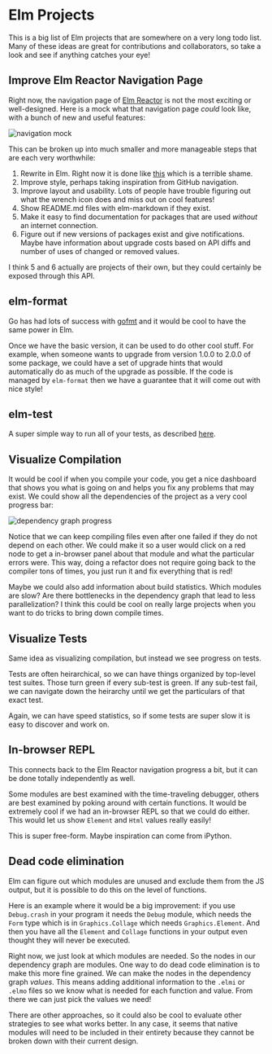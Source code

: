 # Elm Projects

This is a big list of Elm projects that are somewhere on a very long todo list.
Many of these ideas are great for contributions and collaborators, so take a
look and see if anything catches your eye!

## Improve Elm Reactor Navigation Page

Right now, the navigation page of [Elm Reactor](http://elm-lang.org/blog/Introducing-Elm-Reactor.elm)
is not the most exciting or well-designed. Here is a mock what that navigation page *could* look like,
with a bunch of new and useful features:

![navigation mock](https://raw.githubusercontent.com/elm-lang/projects/master/elm-reactor-navigation/mock.png)

This can be broken up into much smaller and more manageable steps that are each very worthwhile:

  1. Rewrite in Elm. Right now it is done like [this](https://github.com/elm-lang/elm-reactor/blob/master/backend/Index.hs) which is a terrible shame.
  2. Improve style, perhaps taking inspiration from GitHub navigation.
  3. Improve layout and usability. Lots of people have trouble figuring out what the wrench icon does and miss out on cool features!
  4. Show README.md files with elm-markdown if they exist.
  5. Make it easy to find documentation for packages that are used *without* an internet connection.
  6. Figure out if new versions of packages exist and give notifications. Maybe have information about upgrade costs based on API diffs and number of uses of changed or removed values.

I think 5 and 6 actually are projects of their own, but they could certainly be exposed through this API.


## elm-format

Go has had lots of success with [gofmt](http://blog.golang.org/go-fmt-your-code) and it would be cool to have the same power in Elm.

Once we have the basic version, it can be used to do other cool stuff. For example, when someone wants to upgrade from version 1.0.0 to 2.0.0 of some package, we could have a set of upgrade hints that would automatically do as much of the upgrade as possible. If the code is managed by `elm-format` then we have a guarantee that it will come out with nice style!

## elm-test

A super simple way to run all of your tests, as described [here](https://groups.google.com/forum/#!topic/elm-dev/-oC1b4KuELA).

## Visualize Compilation

It would be cool if when you compile your code, you get a nice dashboard that shows you what is going on and helps you fix any problems that may exist. We could show all the dependencies of the project as a very cool progress bar:

![dependency graph progress](https://raw.githubusercontent.com/elm-lang/projects/master/compiler-progress-visualization/mock.gif)

Notice that we can keep compiling files even after one failed if they do not depend on each other. We could make it so a user would click on a red node to get a in-browser panel about that module and what the particular errors were. This way, doing a refactor does not require going back to the compiler tons of times, you just run it and fix everything that is red!

Maybe we could also add information about build statistics. Which modules are slow? Are there bottlenecks in the dependency graph that lead to less parallelization? I think this could be cool on really large projects when you want to do tricks to bring down compile times.


## Visualize Tests

Same idea as visualizing compilation, but instead we see progress on tests.

Tests are often heirarchical, so we can have things organized by top-level test suites. Those turn green if every sub-test is green. If any sub-test fail, we can navigate down the heirarchy until we get the particulars of that exact test.

Again, we can have speed statistics, so if some tests are super slow it is easy to discover and work on.

## In-browser REPL

This connects back to the Elm Reactor navigation progress a bit, but it can be done totally independently as well.

Some modules are best examined with the time-traveling debugger, others are best examined by poking around with certain functions. It would be extremely cool if we had an in-browser REPL so that we could do either. This would let us show `Element` and `Html` values really easily!

This is super free-form. Maybe inspiration can come from iPython.

## Dead code elimination

Elm can figure out which modules are unused and exclude them from the JS output, but it is possible to do this on the level of functions.

Here is an example where it would be a big improvement: if you use `Debug.crash` in your program it needs the `Debug` module, which needs the `Form` type which is in `Graphics.Collage` which needs `Graphics.Element`. And then you have all the `Element` and `Collage` functions in your output even thought they will never be executed.

Right now, we just look at which modules are needed. So the nodes in our dependency graph are modules. One way to do dead code elimination is to make this more fine grained. We can make the nodes in the dependency graph *values*. This means adding additional information to the `.elmi` or `.elmo` files so we know what is needed for each function and value. From there we can just pick the values we need!

There are other approaches, so it could also be cool to evaluate other strategies to see what works better. In any case, it seems that native modules will need to be included in their entirety because they cannot be broken down with their current design.
